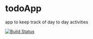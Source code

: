 # todoApp
app to keep track of day to day activities

[![Build Status](https://travis-ci.com/katiamiyu/todoApp.svg?branch=develop)](https://travis-ci.com/katiamiyu/todoApp)
